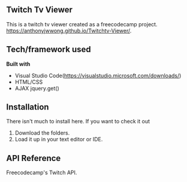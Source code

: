 ## Twitch Tv Viewer
This is a twitch tv viewer created as a freecodecamp project.<br>
https://anthonyjwwong.github.io/Twitchtv-Viewer/.

## Tech/framework used
<b>Built with</b>
- Visual Studio Code(https://visualstudio.microsoft.com/downloads/)
- HTML/CSS
- AJAX jquery.get()
 
## Installation
There isn't much to install here. 
If you want to check it out
1. Download the folders. 
2. Load it up in your text editor or IDE.

## API Reference
Freecodecamp's Twitch API.

